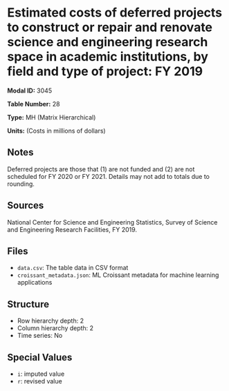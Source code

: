 # Estimated costs of deferred projects to construct or repair and renovate science and engineering research space in academic institutions, by field and type of project: FY 2019

**Modal ID:** 3045

**Table Number:** 28

**Type:** MH (Matrix Hierarchical)

**Units:** (Costs in millions of dollars)

## Notes

Deferred projects are those that (1) are not funded and (2) are not scheduled for FY 2020 or FY 2021. Details may not add to totals due to rounding.

## Sources

National Center for Science and Engineering Statistics, Survey of Science and Engineering Research Facilities, FY 2019.

## Files

- `data.csv`: The table data in CSV format
- `croissant_metadata.json`: ML Croissant metadata for machine learning applications

## Structure

- Row hierarchy depth: 2
- Column hierarchy depth: 2
- Time series: No

## Special Values

- `i`: imputed value
- `r`: revised value
